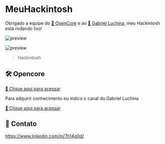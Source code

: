 # MeuHackintosh
Obrigado a equipe do [🔗 OpenCore](https://github.com/acidanthera/OpenCorePkg) e ao  [🔗 Gabriel Luchina](https://www.youtube.com/c/GabrielLuchina), meu Hackintosh está rodando liso!

![preview](https://i.imgur.com/tRyVFJx.jpg)

![preview](https://i.imgur.com/WDCR89p.png)

> Hackintosh 

## 🛠 Opencore
[🔗 Clique aqui para acessar](https://github.com/acidanthera/OpenCorePkg)



Para adquirir conhecimento eu indico o canal do Gabriel Luchina

[🔗 Clique aqui para acessar](https://www.youtube.com/c/GabrielLuchina)




## 💛 Contato

https://www.linkedin.com/in/7h14g0d/
